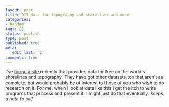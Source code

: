 ```yaml
---
layout: post
title: GIS data for topography and shorelines and more
categories:
- Random
tags: []
status: publish
type: post
published: true
meta:
  _edit_last: '2'
comments: true
---
```

I've <a href="https://www.ngdc.noaa.gov/mgg/topo/topo.html">found a site </a>recently that provides data for free on the world's shorelines and topography. They have got other datasets too that aren't as complete, but would probably be of interest to those of you who wish to do research on it. For me, when I look at data like this I get the itch to write programs that process and present it. I might just do that eventually. *keeps a note to self*

